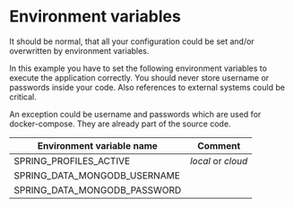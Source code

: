 # Environment variables

It should be normal, that all your configuration could be set and/or overwritten by environment variables.

In this example you have to set the following environment variables to execute the application correctly. You should
never store username or passwords inside your code. Also references to external systems could be critical.

An exception could be username and passwords which are used for docker-compose. They are already part of the source
code.

|Environment variable name|Comment|
|---|---|
|SPRING_PROFILES_ACTIVE|_local_ or _cloud_|
|SPRING_DATA_MONGODB_USERNAME||
|SPRING_DATA_MONGODB_PASSWORD||
